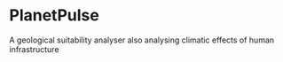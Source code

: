 # PlanetPulse
A geological suitability analyser also analysing climatic effects of human infrastructure

